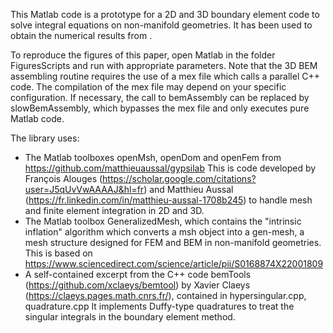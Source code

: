 This Matlab code is a prototype for a 2D and 3D boundary element code to solve integral equations on non-manifold geometries.
It has been used to obtain the numerical results from <link here>.

To reproduce the figures of this paper, open Matlab in the folder FiguresScripts and run with appropriate parameters.
Note that the 3D BEM assembling routine requires the use of a mex file which calls a parallel C++ code.
The compilation of the mex file may depend on your specific configuration. If necessary, the call to bemAssembly 
can be replaced by slowBemAssembly, which bypasses the mex file and only executes pure Matlab code. 

The library uses:
- The Matlab toolboxes openMsh, openDom and openFem from https://github.com/matthieuaussal/gypsilab
This is code developed by François Alouges (https://scholar.google.com/citations?user=J5qUvVwAAAAJ&hl=fr) and Matthieu Aussal (https://fr.linkedin.com/in/matthieu-aussal-1708b245) to handle mesh and finite element integration in 2D and 3D.
- The Matlab toolbox GeneralizedMesh, which contains the "intrinsic inflation" algorithm which converts a msh object into a gen-mesh, a mesh structure designed for FEM and BEM in non-manifold geometries. 
This is based on https://www.sciencedirect.com/science/article/pii/S0168874X22001809
- A self-contained excerpt from the C++ code bemTools (https://github.com/xclaeys/bemtool) by Xavier Claeys (https://claeys.pages.math.cnrs.fr/), contained in hypersingular.cpp, quadrature.cpp 
It implements Duffy-type quadratures to treat the singular integrals in the boundary element method. 




 
